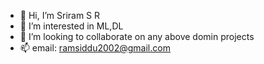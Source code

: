 - 👋 Hi, I’m Sriram S R
- 👀 I’m interested in ML,DL
- 💞️ I’m looking to collaborate on any above domin projects
- 📫 email: ramsiddu2002@gmail.com

<!---
itsmesid12/itsmesid12 is a ✨ special ✨ repository because its `README.md` (this file) appears on your GitHub profile.
You can click the Preview link to take a look at your changes.
--->
